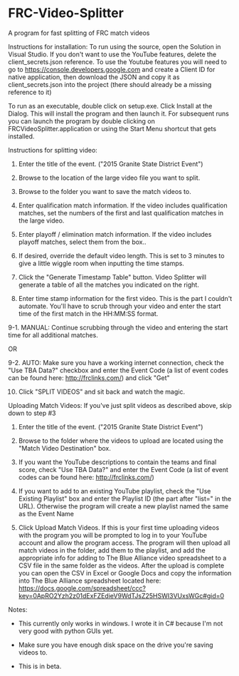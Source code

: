 # FRC-Video-Splitter
A program for fast splitting of FRC match videos

Instructions for installation:
To run using the source, open the Solution in Visual Studio. If you don't want to use the YouTube features, delete the client_secrets.json reference. To use the Youtube features you will need to go to https://console.developers.google.com and create a Client ID for native application, then download the JSON and copy it as client_secrets.json into the project (there should already be a missing reference to it)

To run as an executable, double click on setup.exe. Click Install at the Dialog. This will install the program and then launch it. For subsequent runs you can launch the program by double clicking on FRCVideoSplitter.application or using the Start Menu shortcut that gets installed.

Instructions for splitting video:
1. Enter the title of the event. ("2015 Granite State District Event")

2. Browse to the location of the large video file you want to split.

3. Browse to the folder you want to save the match videos to.

4. Enter qualification match information. If the video includes qualification matches, set the numbers of the first and last qualification matches in the large video.

5. Enter playoff / elimination match information. If the video includes playoff matches, select them from the box..

6. If desired, override the default video length. This is set to 3 minutes to give a little wiggle room when inputting the time stamps.

7. Click the "Generate Timestamp Table" button. Video Splitter will generate a table of all the matches you indicated on the right.

8. Enter time stamp information for the first video. This is the part I couldn't automate. You'll have to scrub through your video and enter the start time of the first match in the HH:MM:SS format.

9-1. MANUAL: Continue scrubbing through the video and entering the start time for all additional matches.

OR

9-2. AUTO: Make sure you have a working internet connection, check the "Use TBA Data?" checkbox and enter the Event Code (a list of event codes can be found here: http://frclinks.com/) and click "Get"

10. Click "SPLIT VIDEOS" and sit back and watch the magic.

Uploading Match Videos:
If you've just split videos as described above, skip down to step #3

1. Enter the title of the event. ("2015 Granite State District Event")

2. Browse to the folder where the videos to upload are located using the "Match Video Destination" box.

3. If you want the YouTube descriptions to contain the teams and final score, check "Use TBA Data?" and enter the Event Code (a list of event codes can be found here: http://frclinks.com/)

4. If you want to add to an existing YouTube playlist, check the "Use Existing Playlist" box and enter the Playlist ID (the part after "list=" in the URL). 
Otherwise the program will create a new playlist named the same as the Event Name

5. Click Upload Match Videos. If this is your first time uploading videos with the program you will be prompted to log in to your YouTube account and allow the program access.
The program will then upload all match videos in the folder, add them to the playlist, and add the appropriate info for adding to The Blue Alliance video spreadsheet to a CSV
file in the same folder as the videos. After the upload is complete you can open the CSV in Excel or Google Docs and copy the information into The Blue Alliance spreadsheet 
located here: https://docs.google.com/spreadsheet/ccc?key=0ApRO2Yzh2z01dExFZEdieV9WdTJsZ25HSWI3VUxsWGc#gid=0

Notes:

 - This currently only works in windows. I wrote it in C# because I'm not very good with python GUIs yet.

 - Make sure you have enough disk space on the drive you're saving videos to.

 - This is in beta.
 
